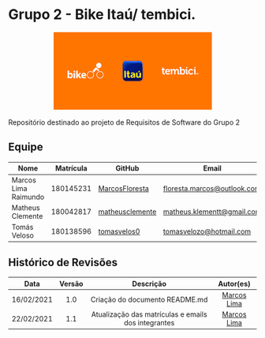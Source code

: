# Grupo 2 - Bike Itaú/ tembici.

<p align="center">
  <img src="docs/../img/logo.png" alt="logo" />
</p>

<!-- ![logo](docs/../img/logo.png) -->

Repositório destinado ao projeto de Requisitos de Software do Grupo 2 

## Equipe

| Nome | Matrícula | GitHub | Email |
| --- | --- | --- | --- |
| Marcos Lima Raimundo | 180145231 | [MarcosFloresta](https://github.com/MarcosFloresta) | floresta.marcos@outlook.com |
| Matheus Clemente | 180042817 | [matheusclemente](https://github.com/matheusclemente) | matheus.klementt@gmail.com|
| Tomás Veloso | 180138596 | [tomasvelos0](https://github.com/tomasvelos0) | tomasvelozo@hotmail.com |

## Histórico de Revisões 

| Data | Versão | Descrição | Autor(es) |
| :---: | :---: | :---: | :---: |
| 16/02/2021 | 1.0 | Criação do documento README.md | [Marcos Lima](https://github.com/MarcosFloresta) |
| 22/02/2021 | 1.1 | Atualização das matrículas e emails dos integrantes | [Marcos Lima](https://github.com/MarcosFloresta) |